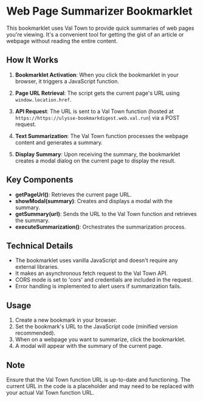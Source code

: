 # Web Page Summarizer Bookmarklet

This bookmarklet uses Val Town to provide quick summaries of web pages you're viewing. It's a convenient tool for getting the gist of an article or webpage without reading the entire content.

## How It Works

1. **Bookmarklet Activation**: When you click the bookmarklet in your browser, it triggers a JavaScript function.

2. **Page URL Retrieval**: The script gets the current page's URL using `window.location.href`.

3. **API Request**: The URL is sent to a Val Town function (hosted at `https://https://ulysse-bookmarkdigest.web.val.run`) via a POST request.

4. **Text Summarization**: The Val Town function processes the webpage content and generates a summary.

5. **Display Summary**: Upon receiving the summary, the bookmarklet creates a modal dialog on the current page to display the result.

## Key Components

- **getPageUrl()**: Retrieves the current page URL.
- **showModal(summary)**: Creates and displays a modal with the summary.
- **getSummary(url)**: Sends the URL to the Val Town function and retrieves the summary.
- **executeSummarization()**: Orchestrates the summarization process.

## Technical Details

- The bookmarklet uses vanilla JavaScript and doesn't require any external libraries.
- It makes an asynchronous fetch request to the Val Town API.
- CORS mode is set to 'cors' and credentials are included in the request.
- Error handling is implemented to alert users if summarization fails.

## Usage

1. Create a new bookmark in your browser.
2. Set the bookmark's URL to the JavaScript code (minified version recommended).
3. When on a webpage you want to summarize, click the bookmarklet.
4. A modal will appear with the summary of the current page.

## Note

Ensure that the Val Town function URL is up-to-date and functioning. The current URL in the code is a placeholder and may need to be replaced with your actual Val Town function URL.
